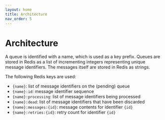 ```yaml
---
layout: home
title: Architecture
nav_order: 5
---
```


# Architecture

A queue is identified with a name, which is used as a key prefix.
Queues are stored in Redis as a list of incrementing integers representing unique message identifiers.
The messages itself are stored in Redis as strings.

The following Redis keys are used:
- `{name}`: list of message identifiers on the (pending) queue
- `{name}:id`: message identifier sequence
- `{name}:processing`: list of message identifiers being processed
- `{name}:dead`: list of message identifiers that have been discarded
- `{name}:messages:{id}`: message contents for identifier `{id}`
- `{name}:retries:{id}`: retry count for identifier `{id}`
